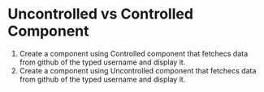 # Uncontrolled vs Controlled Component

1. Create a component using Controlled component that fetchecs data from github of the typed username and display it.
2. Create a component using Uncontrolled component that fetchecs data from github of the typed username and display it.